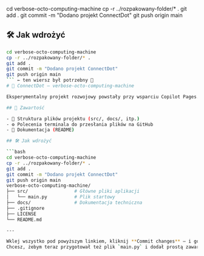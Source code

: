 cd verbose-octo-computing-machine
cp -r ../rozpakowany-folder/* .
git add .
git commit -m "Dodano projekt ConnectDot"
git push origin main
## 🛠️ Jak wdrożyć

```bash
cd verbose-octo-computing-machine
cp -r ../rozpakowany-folder/* .
git add .
git commit -m "Dodano projekt ConnectDot"
git push origin main
``` ← ten wiersz był potrzebny 🙂
# 🚀 ConnectDot – verbose-octo-computing-machine

Eksperymentalny projekt rozwojowy powstały przy wsparciu Copilot Pages. Repozytorium zawiera podstawową strukturę potrzebną do publikacji i dalszego rozwijania aplikacji.

## 📁 Zawartość

- 📂 Struktura plików projektu (src/, docs/, itp.)
- ⚙️ Polecenia terminala do przesłania plików na GitHub
- 📝 Dokumentacja (README)

## 🛠️ Jak wdrożyć

```bash
cd verbose-octo-computing-machine
cp -r ../rozpakowany-folder/* .
git add .
git commit -m "Dodano projekt ConnectDot"
git push origin main
verbose-octo-computing-machine/
├── src/                 # Główne pliki aplikacji
│   └── main.py          # Plik startowy
├── docs/                # Dokumentacja techniczna
├── .gitignore
├── LICENSE
└── README.md

---

Wklej wszystko pod powyższym linkiem, kliknij **Commit changes** — i gotowe! 😎  
Chcesz, żebym teraz przygotował też plik `main.py` i dodał prostą zawartość startową?
